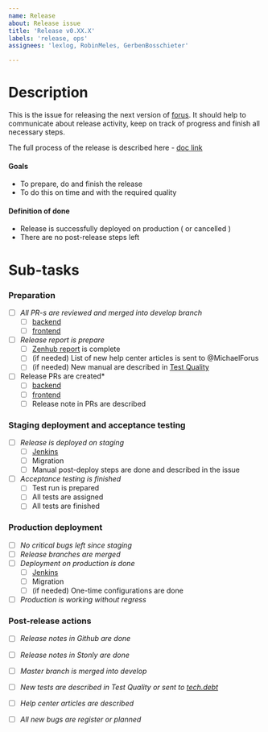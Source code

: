 ```yaml
---
name: Release
about: Release issue
title: 'Release v0.XX.X'
labels: 'release, ops'
assignees: 'lexlog, RobinMeles, GerbenBosschieter'

---
```


# Description
This is the issue for releasing the next version of [forus](https://github.com/teamforus/forus). It should help to communicate about release activity, keep on track of progress and finish all necessary steps.

The full process of the release is described here - [doc link](https://docs.google.com/document/d/1bvpxMAcFuh9_JRewJtHTxnqIeGST_kQgGwJytbFaFCw/edit#heading=h.xjgo9pp5rjan)

#### Goals
- To prepare, do and finish the release
- To do this on time and with the required quality

#### Definition of done
- Release is successfully deployed on production ( or cancelled )
- There are no post-release steps left

# Sub-tasks
### Preparation
- [ ] *All PR-s are reviewed and merged into develop branch*
    - [ ] [backend](https://github.com/teamforus/forus-backend/pulls)
    - [ ] [frontend](https://github.com/teamforus/forus-frontend/pulls)
- [ ] *Release report is prepare*
    - [ ] [Zenhub report](https://app.zenhub.com/workspaces/sprint-5f61c6c0a53fb84e755c82f6/reports/release?release=Z2lkOi8vcmFwdG9yL1JlbGVhc2UvNzk4MTA) is complete
    - [ ] (if needed) List of new help center articles is sent to @MichaelForus
    - [ ] (if needed) New manual are described in [Test Quality](https://web.testquality.com/site/forus/project/12011/tests)
- [ ] Release PRs are created*
    - [ ] [backend](https://github.com/teamforus/forus-backend/pulls)
    - [ ] [frontend](https://github.com/teamforus/forus-frontend/pulls)
    - [ ] Release note in PRs are described

### Staging deployment and acceptance testing
- [ ] *Release is deployed on staging*
    - [ ] [Jenkins](https://jenkins.forus.io/job/staging/)
    - [ ] Migration
    - [ ] Manual post-deploy steps are done and described in the issue
- [ ] *Acceptance testing is finished*
    - [ ] Test run is prepared
    - [ ] All tests are assigned
    - [ ] All tests are finished

### Production deployment
- [ ] *No critical bugs left since staging*
- [ ] *Release branches are merged*
- [ ] *Deployment on production is done*
    - [ ] [Jenkins](https://jenkins.forus.io/job/production/)
    - [ ] Migration
    - [ ] (if needed) One-time configurations are done
- [ ] *Production is working without regress*

### Post-release actions
- [ ] *Release notes in Github are done*
- [ ] *Release notes in Stonly are done*
- [ ] *Master branch is merged into develop*
- [ ] *New tests are described in Test Quality or sent to [tech.debt](https://docs.google.com/document/d/1jhSXnK2rg-UzrKi9zkC00_vxNINFe0OcyXMFy7KcH-8/edit)*
- [ ] *Help center articles are described*
- [ ] *All new bugs are register or planned*


